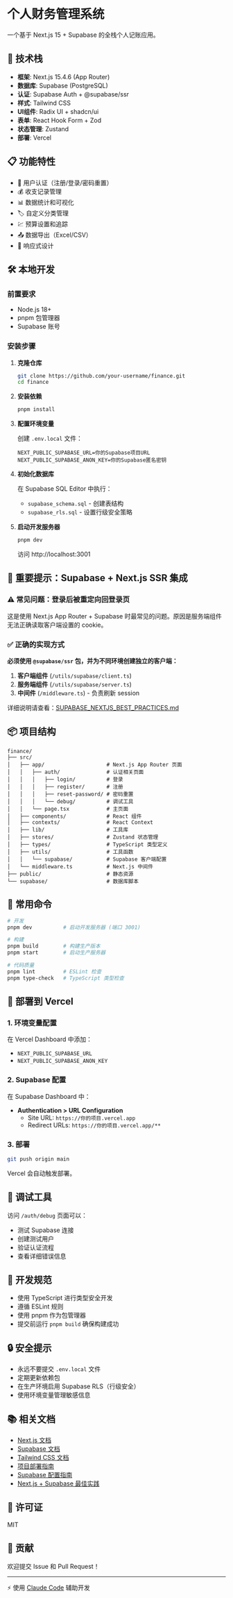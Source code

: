 # 个人财务管理系统

一个基于 Next.js 15 + Supabase 的全栈个人记账应用。

## 🚀 技术栈

- **框架**: Next.js 15.4.6 (App Router)
- **数据库**: Supabase (PostgreSQL)
- **认证**: Supabase Auth + @supabase/ssr
- **样式**: Tailwind CSS
- **UI组件**: Radix UI + shadcn/ui
- **表单**: React Hook Form + Zod
- **状态管理**: Zustand
- **部署**: Vercel

## 📋 功能特性

- 🔐 用户认证（注册/登录/密码重置）
- 💰 收支记录管理
- 📊 数据统计和可视化
- 🏷️ 自定义分类管理
- 💹 预算设置和追踪
- 📤 数据导出（Excel/CSV）
- 📱 响应式设计

## 🛠️ 本地开发

### 前置要求

- Node.js 18+
- pnpm 包管理器
- Supabase 账号

### 安装步骤

1. **克隆仓库**
   ```bash
   git clone https://github.com/your-username/finance.git
   cd finance
   ```

2. **安装依赖**
   ```bash
   pnpm install
   ```

3. **配置环境变量**
   
   创建 `.env.local` 文件：
   ```env
   NEXT_PUBLIC_SUPABASE_URL=你的Supabase项目URL
   NEXT_PUBLIC_SUPABASE_ANON_KEY=你的Supabase匿名密钥
   ```

4. **初始化数据库**
   
   在 Supabase SQL Editor 中执行：
   - `supabase_schema.sql` - 创建表结构
   - `supabase_rls.sql` - 设置行级安全策略

5. **启动开发服务器**
   ```bash
   pnpm dev
   ```
   
   访问 http://localhost:3001

## 🚨 重要提示：Supabase + Next.js SSR 集成

### ⚠️ 常见问题：登录后被重定向回登录页

这是使用 Next.js App Router + Supabase 时最常见的问题。原因是服务端组件无法正确读取客户端设置的 cookie。

### ✅ 正确的实现方式

**必须使用 `@supabase/ssr` 包，并为不同环境创建独立的客户端：**

1. **客户端组件** (`/utils/supabase/client.ts`)
2. **服务端组件** (`/utils/supabase/server.ts`)  
3. **中间件** (`/middleware.ts`) - 负责刷新 session

详细说明请查看：[SUPABASE_NEXTJS_BEST_PRACTICES.md](./SUPABASE_NEXTJS_BEST_PRACTICES.md)

## 📦 项目结构

```
finance/
├── src/
│   ├── app/                    # Next.js App Router 页面
│   │   ├── auth/               # 认证相关页面
│   │   │   ├── login/          # 登录
│   │   │   ├── register/       # 注册
│   │   │   ├── reset-password/ # 密码重置
│   │   │   └── debug/          # 调试工具
│   │   └── page.tsx            # 主页面
│   ├── components/             # React 组件
│   ├── contexts/               # React Context
│   ├── lib/                    # 工具库
│   ├── stores/                 # Zustand 状态管理
│   ├── types/                  # TypeScript 类型定义
│   ├── utils/                  # 工具函数
│   │   └── supabase/           # Supabase 客户端配置
│   └── middleware.ts           # Next.js 中间件
├── public/                     # 静态资源
└── supabase/                   # 数据库脚本

```

## 🔧 常用命令

```bash
# 开发
pnpm dev          # 启动开发服务器 (端口 3001)

# 构建
pnpm build        # 构建生产版本
pnpm start        # 启动生产服务器

# 代码质量
pnpm lint         # ESLint 检查
pnpm type-check   # TypeScript 类型检查
```

## 🚀 部署到 Vercel

### 1. 环境变量配置

在 Vercel Dashboard 中添加：
- `NEXT_PUBLIC_SUPABASE_URL`
- `NEXT_PUBLIC_SUPABASE_ANON_KEY`

### 2. Supabase 配置

在 Supabase Dashboard 中：
- **Authentication > URL Configuration**
  - Site URL: `https://你的项目.vercel.app`
  - Redirect URLs: `https://你的项目.vercel.app/**`

### 3. 部署

```bash
git push origin main
```

Vercel 会自动触发部署。

## 🐛 调试工具

访问 `/auth/debug` 页面可以：
- 测试 Supabase 连接
- 创建测试用户
- 验证认证流程
- 查看详细错误信息

## 📝 开发规范

- 使用 TypeScript 进行类型安全开发
- 遵循 ESLint 规则
- 使用 pnpm 作为包管理器
- 提交前运行 `pnpm build` 确保构建成功

## 🔒 安全提示

- 永远不要提交 `.env.local` 文件
- 定期更新依赖包
- 在生产环境启用 Supabase RLS（行级安全）
- 使用环境变量管理敏感信息

## 📚 相关文档

- [Next.js 文档](https://nextjs.org/docs)
- [Supabase 文档](https://supabase.com/docs)
- [Tailwind CSS 文档](https://tailwindcss.com/docs)
- [项目部署指南](./VERCEL_DEPLOYMENT.md)
- [Supabase 配置指南](./SUPABASE_SETUP.md)
- [Next.js + Supabase 最佳实践](./SUPABASE_NEXTJS_BEST_PRACTICES.md)

## 📄 许可证

MIT

## 🤝 贡献

欢迎提交 Issue 和 Pull Request！

---

⚡ 使用 [Claude Code](https://claude.ai/code) 辅助开发